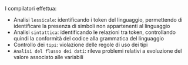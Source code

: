 I compilatori effettua:
- Analisi `lessicale`: identificando i token del linguaggio, permettendo di identificare la presenza di simboli non appartenenti al linguaggio 
- Analisi `sintattica`: identificando le relazioni tra token, controllando quindi la conformità del codice alla grammatica del linguaggio
- Controllo dei `tipi`: violazione delle regole di uso dei tipi
- `Analisi del flusso dei dati`: rileva problemi relativi a evoluzione del valore associato alle variabili